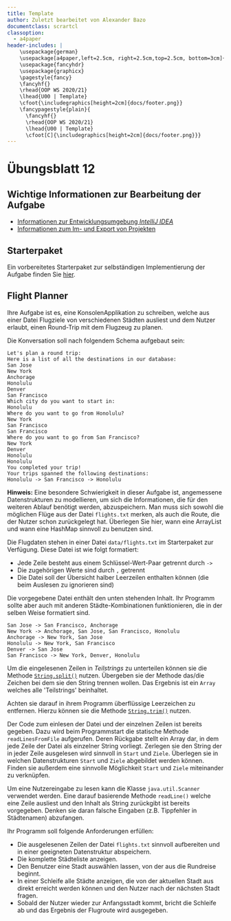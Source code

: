 ```yaml
---
title: Template
author: Zuletzt bearbeitet von Alexander Bazo
documentclass: scrartcl
classoption:
  - a4paper
header-includes: |
    \usepackage{german} 
    \usepackage[a4paper,left=2.5cm, right=2.5cm,top=2.5cm, bottom=3cm]{geometry}
    \usepackage{fancyhdr}
    \usepackage{graphicx}
    \pagestyle{fancy}
    \fancyhf{}
    \rhead{OOP WS 2020/21}
    \lhead{U00 | Template}
    \cfoot{\includegraphics[height=2cm]{docs/footer.png}}
    \fancypagestyle{plain}{
      \fancyhf{}
      \rhead{OOP WS 2020/21}
      \lhead{U00 | Template}
      \cfoot[C]{\includegraphics[height=2cm]{docs/footer.png}}}
---
```



# Übungsblatt 12

## Wichtige Informationen zur Bearbeitung der Aufgabe 
 - [Informationen zur Entwicklungsumgebung *IntelliJ IDEA*](https://elearning.uni-regensburg.de/mod/book/view.php?id=1480675)
 - [Informationen zum Im- und Export von Projekten](https://elearning.uni-regensburg.de/mod/book/view.php?id=1480675&chapterid=51551)

## Starterpaket

Ein vorbereitetes Starterpaket zur selbständigen Implementierung der Aufgabe finden Sie [hier](https://github.com/OOP-Ubungen-WS2020-21/U12-GraphicsApp/archive/Starterpaket.zip).

## Flight Planner
Ihre Aufgabe ist es, eine KonsolenApplikation zu schreiben, welche aus einer Datei Flugziele
von verschiedenen Städten ausliest und dem Nutzer erlaubt, einen Round-Trip
mit dem Flugzeug zu planen.

Die Konversation soll nach folgendem Schema aufgebaut sein:

```
Let's plan a round trip:
Here is a list of all the destinations in our database:
San Jose
New York
Anchorage
Honolulu
Denver
San Francisco
Which city do you want to start in: 
Honolulu
Where do you want to go from Honolulu?
New York
San Francisco
San Francisco
Where do you want to go from San Francisco?
New York
Denver
Honolulu
Honolulu
You completed your trip!
Your trips spanned the following destinations:
Honolulu -> San Francisco -> Honolulu
```

**Hinweis:** Eine besondere Schwierigkeit in dieser Aufgabe ist, angemessene Datenstrukturen zu modellieren, um sich die Informationen, die für den weiteren Ablauf
benötigt werden, abzuspeichern. Man muss sich sowohl die möglichen Flüge aus der
Datei `flights.txt` merken, als auch die Route, die der Nutzer schon zurückgelegt
hat. Überlegen Sie hier, wann eine ArrayList und wann eine HashMap sinnvoll zu
benutzen sind.

Die Flugdaten stehen in einer Datei `data/flights.txt` im Starterpaket zur
Verfügung. Diese Datei ist wie folgt formatiert:

- Jede Zeile besteht aus einem Schlüssel-Wert-Paar getrennt durch `->`
- Die zugehörigen Werte sind durch `,` getrennt
- Die Datei soll der Übersicht halber Leerzeilen enthalten können (die beim Auslesen zu ignorieren sind)

Die vorgegebene Datei enthält den unten stehenden Inhalt. Ihr Programm sollte aber auch mit anderen Städte-Kombinationen funktionieren, die in der selben Weise formatiert sind.

````
San Jose -> San Francisco, Anchorage
New York -> Anchorage, San Jose, San Francisco, Honolulu
Anchorage -> New York, San Jose
Honolulu -> New York, San Francisco
Denver -> San Jose
San Francisco -> New York, Denver, Honolulu
````

Um die eingelesenen Zeilen in *Teilstrings* zu unterteilen können sie die Methode [`String.split()`](https://docs.oracle.com/javase/7/docs/api/java/lang/String.html#split())
nutzen. Übergeben sie der Methode das/die Zeichen bei dem sie den String trennen wollen. Das Ergebnis ist ein `Array` welches alle 'Teilstrings' beinhaltet.

Achten sie darauf in ihrem Programm überflüssige Leerzeichen zu entfernen.
Hierzu können sie die Methode [`String.trim()`](https://docs.oracle.com/javase/7/docs/api/java/lang/String.html#trim()) nutzen.


Der Code zum einlesen der Datei und der einzelnen Zeilen ist bereits gegeben. Dazu wird beim Programmstart die statische Methode `readLinesFromFile` aufgerufen. Deren Rückgabe stellt ein Array dar, in dem jede Zeile der Datei als einzelner String vorliegt. Zerlegen sie den String der in jeder Zeile 
ausgelesen wird sinnvoll in `Start` und `Ziele`. Überlegen sie in welchen Datenstrukturen `Start` und `Ziele` abgebildet werden können.
Finden sie außerdem eine sinnvolle Möglichkeit `Start` und `Ziele` miteinander zu verknüpfen.

Um eine Nutzereingabe zu lesen kann die Klasse `java.util.Scanner` verwendet werden. Eine darauf basierende Methode `readLine()` welche eine Zeile ausliest und den Inhalt als String zurückgibt ist bereits vorgegeben. Denken sie daran falsche Eingaben (z.B. Tippfehler in Städtenamen) abzufangen.

Ihr Programm soll folgende Anforderungen erfüllen:

* Die ausgelesenen Zeilen der Datei `flights.txt` sinnvoll aufbereiten und in einer geeigneten Datenstruktur abspeichern.
* Die komplette Städteliste anzeigen.
* Den Benutzer eine Stadt auswählen lassen, von der aus die Rundreise beginnt.
* In einer Schleife alle Städte anzeigen, die von der aktuellen Stadt aus direkt erreicht werden können und den Nutzer nach der nächsten Stadt fragen.
* Sobald der Nutzer wieder zur Anfangsstadt kommt, bricht die Schleife ab und das Ergebnis der Flugroute wird ausgegeben.
